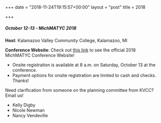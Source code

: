+++
date = "2018-11-24T19:15:57+00:00"
layout = "post"
title = 2018

+++
##### October 12-13 - MichMATYC 2018

**Host**: Kalamazoo Valley Community College, Kalamazoo, MI

**Conference Website**: Check out [this link](https://sites.google.com/view/michmatyc2018/home) to see the official 2018 MichMATYC Conference Website!

* Onsite registration is available at 8 a.m. on Saturday, October 13 at the conference.
* Payment options for onsite registration are limited to cash and checks.  Thanks!

Need clarification from someone on the planning committee from KVCC?  Email us!

* Kelly Digby
* Nicole Newman
* Nancy Vendeville